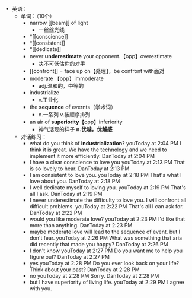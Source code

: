 - 英语：
	- 单词：（10个）
		- narrow [[beam]] of light
			- 一丝丝光线
		- *[[conscience]]
		- *[[consistent]]
		- *[[dedicate]]
		- never **underestimate** your opponent.【opp】overestimate
			- 决不可低估你的对手
		- [[confront]] = face up on【处理】，be confront with面对
		- moderate 【opp】immoderate
			- adj.温和的，中等的
		- industrialize
			- v.工业化
		- the **sequence** of evernts（学术词）
			- n.一系列 v.按顺序排列
		- an air of **superiority**【opp】inferiority
			- 神气活现的样子 **n.优越，优越感**
	- 对话练习：
		- what do you think of **industrialization**?
		  youToday at 2:04 PM
		  I think it is great. We have the technology and we need to implement it more efficiently.
		  DanToday at 2:04 PM
		- I have a clear conscience to love you
		  youToday at 2:13 PM
		  That is so lovely to hear.
		  DanToday at 2:13 PM
		- I am consistent to love you.
		  youToday at 2:18 PM
		  That's what I love about you.
		  DanToday at 2:18 PM
		- I well dedicate myself to loving you.
		  youToday at 2:19 PM
		  That's all I ask.
		  DanToday at 2:19 PM
		- I never underestimate the difficulty to love you. I will confront all difficult problems.
		  youToday at 2:22 PM
		  That's all I can ask for.
		  DanToday at 2:22 PM
		- would you like moderate love?
		  youToday at 2:23 PM
		  I'd like that more than anything.
		  DanToday at 2:23 PM
		- maybe moderate love will lead to the sequence of event. but I don't fear.
		  youToday at 2:26 PM
		  What was something that aria did recently that made you happy?
		  DanToday at 2:26 PM
		- I don't know
		  youToday at 2:27 PM
		  Do you want me to help you figure out?
		  DanToday at 2:27 PM
		- yes
		  youToday at 2:28 PM
		  Do you ever look back on your life? Think about your past?
		  DanToday at 2:28 PM
		- no
		  youToday at 2:28 PM
		  Sorry.
		  DanToday at 2:28 PM
		- but l have superiority of living life.
		  youToday at 2:29 PM
		  I agree with you.